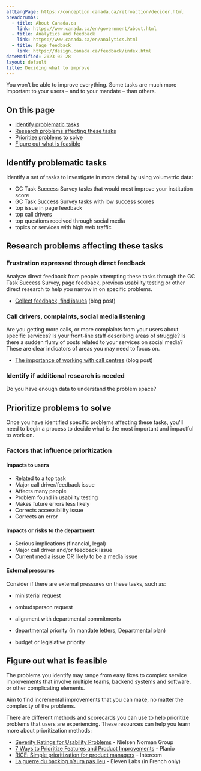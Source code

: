 ```yaml
---
altLangPage: https://conception.canada.ca/retroaction/decider.html
breadcrumbs:
  - title: About Canada.ca
    link: https://www.canada.ca/en/government/about.html
  - title: Analytics and feedback
    link: https://www.canada.ca/en/analytics.html
  - title: Page feedback
    link: https://design.canada.ca/feedback/index.html
dateModified: 2023-02-28
layout: default
title: Deciding what to improve
---
```


You won’t be able to improve everything. Some tasks are much more important to your users – and to your mandate – than others.

## On this page
*   [Identify problematic tasks](#identify-problematic-tasks)
*   [Research problems affecting these tasks](#research-problems-affecting-these-tasks)
*   [Prioritize problems to solve](#prioritize-problems-to-solve)
*   [Figure out what is feasible](#figure-out-what-is-feasible)

## Identify problematic tasks

Identify a set of tasks to investigate in more detail by using volumetric data:

*   GC Task Success Survey tasks that would most improve your institution score
*   GC Task Success Survey tasks with low success scores
*   top issue in page feedback
*   top call drivers
*   top questions received through social media
*   topics or services with high web traffic

## Research problems affecting these tasks

### Frustration expressed through direct feedback

Analyze direct feedback from people attempting these tasks through the GC Task Success Survey, page feedback, previous usability testing or other direct research to help you narrow in on specific problems.

*   [Collect feedback, find issues](https://blog.canada.ca/2020/10/09/collect-feedback) (blog post)

### Call drivers, complaints, social media listening

Are you getting more calls, or more complaints from your users about specific services? Is your front-line staff describing areas of struggle? Is there a sudden flurry of posts related to your services on social media? These are clear indicators of areas you may need to focus on.

*   [The importance of working with call centres](https://blog.canada.ca/2021/03/01/work-with-call-centres) (blog post)

### Identify if additional research is needed

Do you have enough data to understand the problem space?

## Prioritize problems to solve

Once you have identified specific problems affecting these tasks, you'll need to begin a process to decide what is the most important and impactful to work on.

### Factors that influence prioritization

#### Impacts to users

*   Related to a top task
*   Major call driver/feedback issue
*   Affects many people
*   Problem found in usability testing
*   Makes future errors less likely
*   Corrects accessibility issue
*   Corrects an error

#### Impacts or risks to the department

*   Serious implications (financial, legal)
*   Major call driver and/or feedback issue
*   Current media issue OR likely to be a media issue

#### External pressures

Consider if there are external pressures on these tasks, such as:

*   ministerial request
*   ombudsperson request
*   alignment with departmental commitments

*   departmental priority (in mandate letters, Departmental plan)
*   budget or legislative priority

## Figure out what is feasible

The problems you identify may range from easy fixes to complex service improvements that involve multiple teams, backend systems and software, or other complicating elements.

Aim to find incremental improvements that you can make, no matter the complexity of the problems.

There are different methods and scorecards you can use to help prioritize problems that users are experiencing. These resources can help you learn more about prioritization methods:

*   [Severity Ratings for Usability Problems](https://www.nngroup.com/articles/how-to-rate-the-severity-of-usability-problems/) - Nielsen Norman Group
*   [7 Ways to Prioritize Features and Product Improvements](https://plan.io/blog/feature-prioritization/) - Planio
*   [RICE: Simple prioritization for product managers](https://www.intercom.com/blog/rice-simple-prioritization-for-product-managers/) - Intercom
*   [La guerre du backlog n’aura pas lieu](https://blog.eleven-labs.com/fr/la-guerre-du-backlog-n-aura-pas-lieu-part-II/) \- Eleven Labs (in French only)

